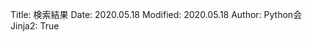 Title: 検索結果
Date: 2020.05.18
Modified: 2020.05.18
Author: Python会
Jinja2: True

<script async src="https://cse.google.com/cse.js?cx={{ GOOGLE_CSE_ID }}"></script>
<div class="gcse-searchresults-only"></div>
